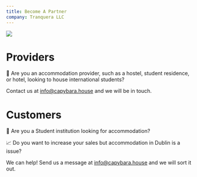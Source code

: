 ```yaml
---
title: Become A Partner
company: Tranquera LLC
---
```


![](/images/dublin.jpg)

# Providers

🏬 Are you an accommodation provider, such as a hostel, student residence, or hotel, looking to house international students? 

Contact us at info@capybara.house and we will be in touch.


# Customers

🏫 Are you a Student institution looking for accommodation? 

📈 Do you want to increase your sales but accommodation in Dublin is a issue? 

We can help! Send us a message at info@capybara.house and we will sort it out.